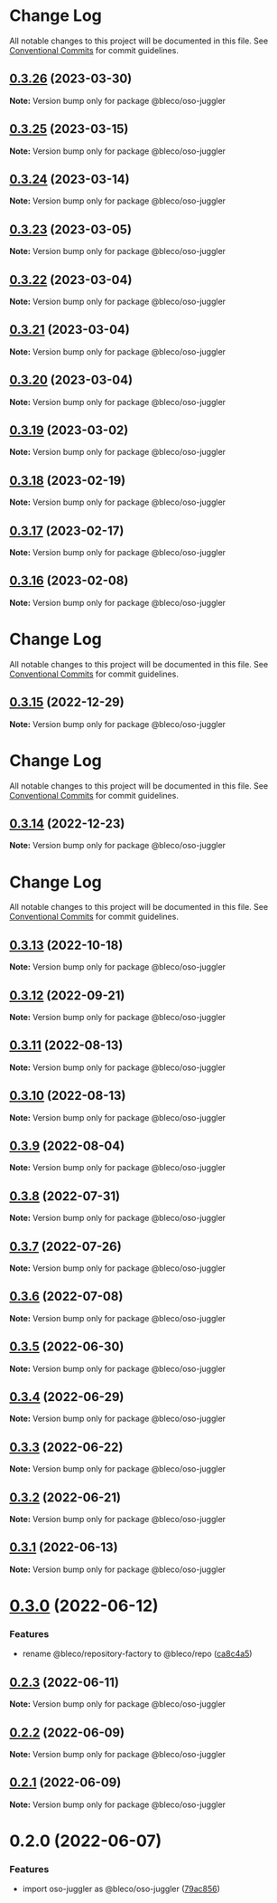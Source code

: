 # Change Log

All notable changes to this project will be documented in this file.
See [Conventional Commits](https://conventionalcommits.org) for commit guidelines.

## [0.3.26](https://github.com/betaly/bleco/compare/@bleco/oso-juggler@0.3.25...@bleco/oso-juggler@0.3.26) (2023-03-30)

**Note:** Version bump only for package @bleco/oso-juggler





## [0.3.25](https://github.com/betaly/bleco/compare/@bleco/oso-juggler@0.3.24...@bleco/oso-juggler@0.3.25) (2023-03-15)

**Note:** Version bump only for package @bleco/oso-juggler





## [0.3.24](https://github.com/betaly/bleco/compare/@bleco/oso-juggler@0.3.23...@bleco/oso-juggler@0.3.24) (2023-03-14)

**Note:** Version bump only for package @bleco/oso-juggler





## [0.3.23](https://github.com/betaly/bleco/compare/@bleco/oso-juggler@0.3.22...@bleco/oso-juggler@0.3.23) (2023-03-05)

**Note:** Version bump only for package @bleco/oso-juggler





## [0.3.22](https://github.com/betaly/bleco/compare/@bleco/oso-juggler@0.3.21...@bleco/oso-juggler@0.3.22) (2023-03-04)

**Note:** Version bump only for package @bleco/oso-juggler





## [0.3.21](https://github.com/betaly/bleco/compare/@bleco/oso-juggler@0.3.20...@bleco/oso-juggler@0.3.21) (2023-03-04)

**Note:** Version bump only for package @bleco/oso-juggler





## [0.3.20](https://github.com/betaly/bleco/compare/@bleco/oso-juggler@0.3.19...@bleco/oso-juggler@0.3.20) (2023-03-04)

**Note:** Version bump only for package @bleco/oso-juggler





## [0.3.19](https://gitr.net/betaly/bleco/compare/@bleco/oso-juggler@0.3.18...@bleco/oso-juggler@0.3.19) (2023-03-02)

**Note:** Version bump only for package @bleco/oso-juggler





## [0.3.18](https://gitr.net/betaly/bleco/compare/@bleco/oso-juggler@0.3.17...@bleco/oso-juggler@0.3.18) (2023-02-19)

**Note:** Version bump only for package @bleco/oso-juggler





## [0.3.17](https://gitr.net/betaly/bleco/compare/@bleco/oso-juggler@0.3.16...@bleco/oso-juggler@0.3.17) (2023-02-17)

**Note:** Version bump only for package @bleco/oso-juggler





## [0.3.16](https://gitr.net/betaly/bleco/compare/@bleco/oso-juggler@0.3.15...@bleco/oso-juggler@0.3.16) (2023-02-08)

**Note:** Version bump only for package @bleco/oso-juggler





# Change Log

All notable changes to this project will be documented in this file. See
[Conventional Commits](https://conventionalcommits.org) for commit guidelines.

## [0.3.15](https://gitr.net/betaly/bleco/compare/@bleco/oso-juggler@0.3.14...@bleco/oso-juggler@0.3.15) (2022-12-29)

**Note:** Version bump only for package @bleco/oso-juggler

# Change Log

All notable changes to this project will be documented in this file. See
[Conventional Commits](https://conventionalcommits.org) for commit guidelines.

## [0.3.14](https://gitr.net/betaly/bleco/compare/@bleco/oso-juggler@0.3.13...@bleco/oso-juggler@0.3.14) (2022-12-23)

**Note:** Version bump only for package @bleco/oso-juggler

# Change Log

All notable changes to this project will be documented in this file. See
[Conventional Commits](https://conventionalcommits.org) for commit guidelines.

## [0.3.13](https://gitr.net/betaly/bleco/compare/@bleco/oso-juggler@0.3.12...@bleco/oso-juggler@0.3.13) (2022-10-18)

**Note:** Version bump only for package @bleco/oso-juggler

## [0.3.12](https://gitr.net/betaly/bleco/compare/@bleco/oso-juggler@0.3.11...@bleco/oso-juggler@0.3.12) (2022-09-21)

**Note:** Version bump only for package @bleco/oso-juggler

## [0.3.11](https://gitr.net/betaly/bleco/compare/@bleco/oso-juggler@0.3.10...@bleco/oso-juggler@0.3.11) (2022-08-13)

**Note:** Version bump only for package @bleco/oso-juggler

## [0.3.10](https://gitr.net/betaly/bleco/compare/@bleco/oso-juggler@0.3.9...@bleco/oso-juggler@0.3.10) (2022-08-13)

**Note:** Version bump only for package @bleco/oso-juggler

## [0.3.9](https://gitr.net/betaly/bleco/compare/@bleco/oso-juggler@0.3.8...@bleco/oso-juggler@0.3.9) (2022-08-04)

**Note:** Version bump only for package @bleco/oso-juggler

## [0.3.8](https://gitr.net/betaly/bleco/compare/@bleco/oso-juggler@0.3.7...@bleco/oso-juggler@0.3.8) (2022-07-31)

**Note:** Version bump only for package @bleco/oso-juggler

## [0.3.7](https://gitr.net/betaly/bleco/compare/@bleco/oso-juggler@0.3.6...@bleco/oso-juggler@0.3.7) (2022-07-26)

**Note:** Version bump only for package @bleco/oso-juggler

## [0.3.6](https://gitr.net/betaly/bleco/compare/@bleco/oso-juggler@0.3.5...@bleco/oso-juggler@0.3.6) (2022-07-08)

**Note:** Version bump only for package @bleco/oso-juggler

## [0.3.5](https://gitr.net/betaly/bleco/compare/@bleco/oso-juggler@0.3.4...@bleco/oso-juggler@0.3.5) (2022-06-30)

**Note:** Version bump only for package @bleco/oso-juggler

## [0.3.4](https://gitr.net/betaly/bleco/compare/@bleco/oso-juggler@0.3.3...@bleco/oso-juggler@0.3.4) (2022-06-29)

**Note:** Version bump only for package @bleco/oso-juggler

## [0.3.3](https://gitr.net/betaly/bleco/compare/@bleco/oso-juggler@0.3.2...@bleco/oso-juggler@0.3.3) (2022-06-22)

**Note:** Version bump only for package @bleco/oso-juggler

## [0.3.2](https://gitr.net/betaly/bleco/compare/@bleco/oso-juggler@0.3.1...@bleco/oso-juggler@0.3.2) (2022-06-21)

**Note:** Version bump only for package @bleco/oso-juggler

## [0.3.1](https://gitr.net/betaly/bleco/compare/@bleco/oso-juggler@0.3.0...@bleco/oso-juggler@0.3.1) (2022-06-13)

**Note:** Version bump only for package @bleco/oso-juggler

# [0.3.0](https://gitr.net/betaly/bleco/compare/@bleco/oso-juggler@0.2.3...@bleco/oso-juggler@0.3.0) (2022-06-12)

### Features

- rename @bleco/repository-factory to @bleco/repo
  ([ca8c4a5](https://gitr.net/betaly/bleco/commits/ca8c4a540b67db1c95af27622e0e3b8afe2f0658))

## [0.2.3](https://gitr.net/betaly/bleco/compare/@bleco/oso-juggler@0.2.2...@bleco/oso-juggler@0.2.3) (2022-06-11)

**Note:** Version bump only for package @bleco/oso-juggler

## [0.2.2](https://gitr.net/betaly/bleco/compare/@bleco/oso-juggler@0.2.1...@bleco/oso-juggler@0.2.2) (2022-06-09)

**Note:** Version bump only for package @bleco/oso-juggler

## [0.2.1](https://gitr.net/betaly/bleco/compare/@bleco/oso-juggler@0.2.0...@bleco/oso-juggler@0.2.1) (2022-06-09)

**Note:** Version bump only for package @bleco/oso-juggler

# 0.2.0 (2022-06-07)

### Features

- import oso-juggler as @bleco/oso-juggler
  ([79ac856](https://gitr.net/betaly/bleco/commits/79ac8562237e298d80bdbe4d3d4d925bec725f76))
